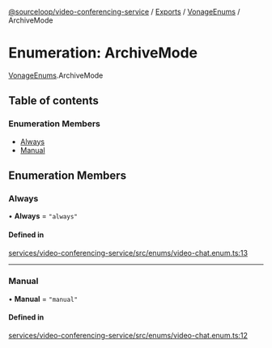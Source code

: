 [@sourceloop/video-conferencing-service](../README.md) / [Exports](../modules.md) / [VonageEnums](../modules/VonageEnums.md) / ArchiveMode

# Enumeration: ArchiveMode

[VonageEnums](../modules/VonageEnums.md).ArchiveMode

## Table of contents

### Enumeration Members

- [Always](VonageEnums.ArchiveMode.md#always)
- [Manual](VonageEnums.ArchiveMode.md#manual)

## Enumeration Members

### Always

• **Always** = ``"always"``

#### Defined in

[services/video-conferencing-service/src/enums/video-chat.enum.ts:13](https://github.com/sourcefuse/loopback4-microservice-catalog/blob/68ec38a2a/services/video-conferencing-service/src/enums/video-chat.enum.ts#L13)

___

### Manual

• **Manual** = ``"manual"``

#### Defined in

[services/video-conferencing-service/src/enums/video-chat.enum.ts:12](https://github.com/sourcefuse/loopback4-microservice-catalog/blob/68ec38a2a/services/video-conferencing-service/src/enums/video-chat.enum.ts#L12)
